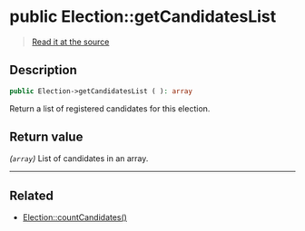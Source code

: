 # public Election::getCandidatesList

> [Read it at the source](https://github.com/julien-boudry/Condorcet/blob/master/src/ElectionProcess/CandidatesProcess.php#L48)

## Description    

```php
public Election->getCandidatesList ( ): array
```

Return a list of registered candidates for this election.


## Return value   

*(`array`)* List of candidates in an array.


---------------------------------------

## Related

* [Election::countCandidates()](/Docs/api-reference/Election%20Class/Election--countCandidates().md)    
